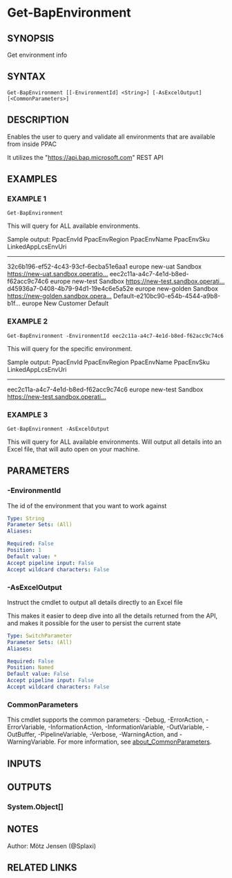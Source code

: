 ﻿---
external help file: d365bap.tools-help.xml
Module Name: d365bap.tools
online version:
schema: 2.0.0
---

# Get-BapEnvironment

## SYNOPSIS
Get environment info

## SYNTAX

```
Get-BapEnvironment [[-EnvironmentId] <String>] [-AsExcelOutput] [<CommonParameters>]
```

## DESCRIPTION
Enables the user to query and validate all environments that are available from inside PPAC

It utilizes the "https://api.bap.microsoft.com" REST API

## EXAMPLES

### EXAMPLE 1
```
Get-BapEnvironment
```

This will query for ALL available environments.

Sample output:
PpacEnvId                            PpacEnvRegion   PpacEnvName          PpacEnvSku LinkedAppLcsEnvUri
---------                            -------------   -----------          ---------- ------------------
32c6b196-ef52-4c43-93cf-6ecba51e6aa1 europe          new-uat              Sandbox    https://new-uat.sandbox.operatio…
eec2c11a-a4c7-4e1d-b8ed-f62acc9c74c6 europe          new-test             Sandbox    https://new-test.sandbox.operati…
d45936a7-0408-4b79-94d1-19e4c6e5a52e europe          new-golden           Sandbox    https://new-golden.sandbox.opera…
Default-e210bc90-e54b-4544-a9b8-b1f… europe          New Customer         Default

### EXAMPLE 2
```
Get-BapEnvironment -EnvironmentId eec2c11a-a4c7-4e1d-b8ed-f62acc9c74c6
```

This will query for the specific environment.

Sample output:
PpacEnvId                            PpacEnvRegion   PpacEnvName          PpacEnvSku LinkedAppLcsEnvUri
---------                            -------------   -----------          ---------- ------------------
eec2c11a-a4c7-4e1d-b8ed-f62acc9c74c6 europe          new-test             Sandbox    https://new-test.sandbox.operati…

### EXAMPLE 3
```
Get-BapEnvironment -AsExcelOutput
```

This will query for ALL available environments.
Will output all details into an Excel file, that will auto open on your machine.

## PARAMETERS

### -EnvironmentId
The id of the environment that you want to work against

```yaml
Type: String
Parameter Sets: (All)
Aliases:

Required: False
Position: 1
Default value: *
Accept pipeline input: False
Accept wildcard characters: False
```

### -AsExcelOutput
Instruct the cmdlet to output all details directly to an Excel file

This makes it easier to deep dive into all the details returned from the API, and makes it possible for the user to persist the current state

```yaml
Type: SwitchParameter
Parameter Sets: (All)
Aliases:

Required: False
Position: Named
Default value: False
Accept pipeline input: False
Accept wildcard characters: False
```

### CommonParameters
This cmdlet supports the common parameters: -Debug, -ErrorAction, -ErrorVariable, -InformationAction, -InformationVariable, -OutVariable, -OutBuffer, -PipelineVariable, -Verbose, -WarningAction, and -WarningVariable. For more information, see [about_CommonParameters](http://go.microsoft.com/fwlink/?LinkID=113216).

## INPUTS

## OUTPUTS

### System.Object[]
## NOTES
Author: Mötz Jensen (@Splaxi)

## RELATED LINKS
